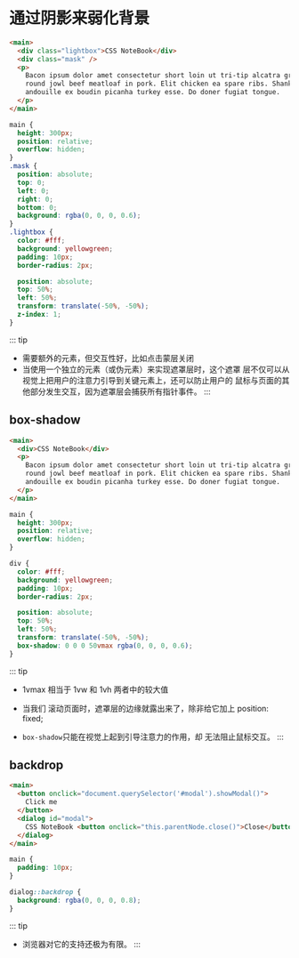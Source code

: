 # 通过阴影来弱化背景

```html
<main>
  <div class="lightbox">CSS NoteBook</div>
  <div class="mask" />
  <p>
    Bacon ipsum dolor amet consectetur short loin ut tri-tip alcatra ground
    round jowl beef meatloaf in pork. Elit chicken ea spare ribs. Shank
    andouille ex boudin picanha turkey esse. Do doner fugiat tongue.
  </p>
</main>
```

```css
main {
  height: 300px;
  position: relative;
  overflow: hidden;
}
.mask {
  position: absolute;
  top: 0;
  left: 0;
  right: 0;
  bottom: 0;
  background: rgba(0, 0, 0, 0.6);
}
.lightbox {
  color: #fff;
  background: yellowgreen;
  padding: 10px;
  border-radius: 2px;

  position: absolute;
  top: 50%;
  left: 50%;
  transform: translate(-50%, -50%);
  z-index: 1;
}
```

  <DemoBlock  demo='css-experience-shadow-weaken-background' />

::: tip

- 需要额外的元素，但交互性好，比如点击蒙层关闭
- 当使用一个独立的元素（或伪元素）来实现遮罩层时，这个遮罩
  层不仅可以从视觉上把用户的注意力引导到关键元素上，还可以防止用户的
  鼠标与页面的其他部分发生交互，因为遮罩层会捕获所有指针事件。
  :::

## box-shadow

```html
<main>
  <div>CSS NoteBook</div>
  <p>
    Bacon ipsum dolor amet consectetur short loin ut tri-tip alcatra ground
    round jowl beef meatloaf in pork. Elit chicken ea spare ribs. Shank
    andouille ex boudin picanha turkey esse. Do doner fugiat tongue.
  </p>
</main>
```

```css
main {
  height: 300px;
  position: relative;
  overflow: hidden;
}

div {
  color: #fff;
  background: yellowgreen;
  padding: 10px;
  border-radius: 2px;

  position: absolute;
  top: 50%;
  left: 50%;
  transform: translate(-50%, -50%);
  box-shadow: 0 0 0 50vmax rgba(0, 0, 0, 0.6);
}
```

  <DemoBlock  demo='css-experience-shadow-weaken-background2' />

::: tip

- 1vmax 相当于 1vw 和 1vh 两者中的较大值
- 当我们
  滚动页面时，遮罩层的边缘就露出来了，除非给它加上 position: fixed;

- `box-shadow`只能在视觉上起到引导注意力的作用，却
  无法阻止鼠标交互。
  :::

## backdrop

```html
<main>
  <button onclick="document.querySelector('#modal').showModal()">
    Click me
  </button>
  <dialog id="modal">
    CSS NoteBook <button onclick="this.parentNode.close()">Close</button>
  </dialog>
</main>
```

```css
main {
  padding: 10px;
}

dialog::backdrop {
  background: rgba(0, 0, 0, 0.8);
}
```

  <DemoBlock  demo='css-experience-shadow-weaken-background3' />

::: tip

- 浏览器对它的支持还极为有限。
  :::
